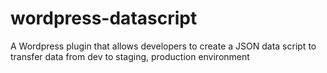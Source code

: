 wordpress-datascript
====================

A Wordpress plugin that allows developers to create a JSON data script to transfer data from dev to staging, production environment

